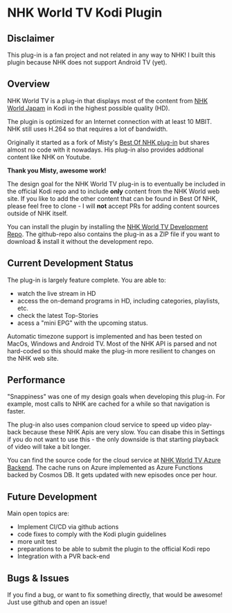 # NHK World TV Kodi Plugin

## Disclaimer

This plug-in is a fan project and not related in any way to NHK! I built this plugin because NHK does not support Android TV (yet).

## Overview

NHK World TV is a plug-in that displays most of the content from [NHK World Japam](https://www3.nhk.or.jp/nhkworld/en/live/) in Kodi in the highest possible quality (HD).

The plugin is optimized for an Internet connection with at least 10 MBIT. NHK still uses H.264 so that requires a lot of bandwidth.

Originally it started as a fork of Misty's [Best Of NHK plug-in](https://forum.kodi.tv/showthread.php?tid=196657) but shares almost no code with it nowadays.  His plug-in also provides addtional content like NHK on Youtube.

**Thank you Misty, awesome work!**

The design goal for the NHK World TV plug-in is to eventually be included in the official Kodi repo and to include **only** content from the NHK World web site. If you like to add the other content that can be found in Best Of NHK, please feel free to clone - I will **not** accept PRs for adding content sources outside of NHK itself.

You can install the plugin by installing the [NHK World TV Development Repo](https://github.com/sbroenne/kodirepo/tree/master/repository.sbroenne). The github-repo also contains the plug-in as a ZIP file if you want to download & install it without the development repo.

## Current Development Status

The plug-in is largely feature complete. You are able to:

- watch the live stream in HD
- access the on-demand programs in HD, including categories, playlists, etc.
- check the latest Top-Stories
- acess a "mini EPG" with the upcoming status.

Automatic timezone support is implemented and has been tested on MacOs, Windows and Android TV. Most of the NHK API is parsed and not hard-coded so this should make the plug-in more resilient to changes on the NHK web site.

## Performance

"Snappiness" was one of my design goals when developing this plug-in. For example, most calls to NHK are cached for a while so that navigation is faster.

The plug-in also uses companion cloud service to speed up video play-back because these NHK Apis are very slow. You can disabe this in Settings if you do not want to use this - the only downside is that starting playback of video will take a bit longer.

You can find the source code for the cloud service at [NHK World TV Azure Backend](https://github.com/sbroenne/nhkworldtv-backend). The cache runs on Azure implemented as Azure Functions backed by Cosmos DB. It gets updated with new episodes once per hour.

## Future Development

Main open topics are:

- Implement CI/CD via github actions
- code fixes to comply with the Kodi plugin guidelines
- more unit test
- preparations to be able to submit the plugin to the official Kodi repo
- Integration with a PVR back-end

## Bugs & Issues

If you find a bug, or want to fix something directly, that would be awesome! Just use github and open an issue!
